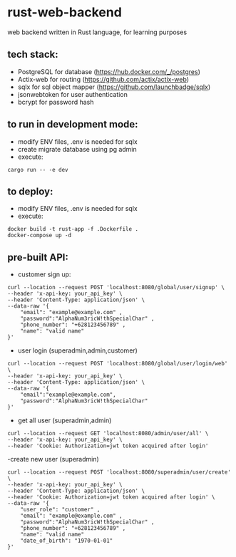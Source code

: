 # rust-web-backend
web backend written in Rust language, for learning purposes

## tech stack:
- PostgreSQL for database (https://hub.docker.com/_/postgres)
- Actix-web for routing (https://github.com/actix/actix-web)
- sqlx for sql object mapper (https://github.com/launchbadge/sqlx)
- jsonwebtoken for user authentication
- bcrypt for password hash

## to run in development mode:
- modify ENV files, .env is needed for sqlx
- create migrate database using pg admin
- execute:
```
cargo run -- -e dev
```

## to deploy:
- modify ENV files, .env is needed for sqlx
- execute:
```
docker build -t rust-app -f .Dockerfile .
docker-compose up -d
```

## pre-built API:
- customer sign up:
```
curl --location --request POST 'localhost:8080/global/user/signup' \
--header 'x-api-key: your_api_key' \
--header 'Content-Type: application/json' \
--data-raw '{
    "email": "example@example.com" ,
    "password":"AlphaNum3ricW!thSpecialChar" ,
    "phone_number": "+628123456789" ,
    "name": "valid name"
}'
```

- user login (superadmin,admin,customer)
```
curl --location --request POST 'localhost:8080/global/user/login/web' \
--header 'x-api-key: your_api_key' \
--header 'Content-Type: application/json' \
--data-raw '{
    "email":"example@example.com",
    "password":"AlphaNum3ricW!thSpecialChar"
}'
```

- get all user (superadmin,admin)
```
curl --location --request GET 'localhost:8080/admin/user/all' \
--header 'x-api-key: your_api_key' \
--header 'Cookie: Authorization=jwt token acquired after login'
```

-create new user (superadmin)
```
curl --location --request POST 'localhost:8080/superadmin/user/create' \
--header 'x-api-key: your_api_key' \
--header 'Content-Type: application/json' \
--header 'Cookie: Authorization=jwt token acquired after login' \
--data-raw '{
    "user_role": "customer" ,
    "email": "example@example.com" ,
    "password":"AlphaNum3ricW!thSpecialChar" ,
    "phone_number": "+628123456789" ,
    "name": "valid name"
    "date_of_birth": "1970-01-01"
}'
```